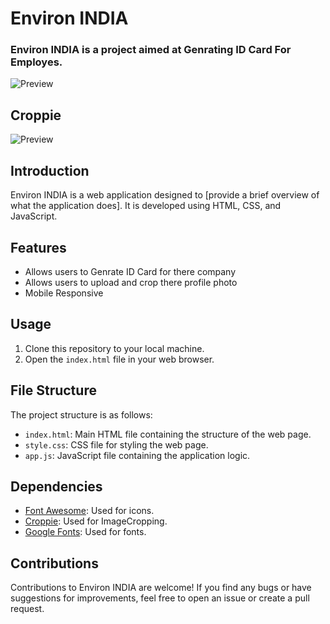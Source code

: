 # Environ INDIA
### Environ INDIA is a project aimed at Genrating ID Card For Employes.
![Preview](https://i.imgur.com/XhZUSJe.png)
## Croppie
![Preview](https://i.imgur.com/sgYiPDk.png)
## Introduction

Environ INDIA is a web application designed to [provide a brief overview of what the application does]. It is developed using HTML, CSS, and JavaScript.

## Features

- Allows users to Genrate ID Card for there company
- Allows users to upload and crop there profile photo
- Mobile Responsive


## Usage

1. Clone this repository to your local machine.
2. Open the `index.html` file in your web browser.

## File Structure

The project structure is as follows:

- `index.html`: Main HTML file containing the structure of the web page.
- `style.css`: CSS file for styling the web page.
- `app.js`: JavaScript file containing the application logic.

## Dependencies

- [Font Awesome](https://fontawesome.com/): Used for icons.
- [Croppie](https://foliotek.github.io/Croppie/): Used for ImageCropping.
- [Google Fonts](https://fonts.google.com/): Used for fonts.

## Contributions

Contributions to Environ INDIA are welcome! If you find any bugs or have suggestions for improvements, feel free to open an issue or create a pull request.

